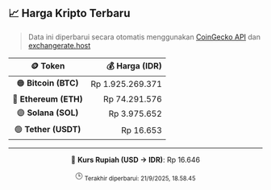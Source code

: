 

<!-- HARGA_KRIPTO -->
## 📈 Harga Kripto Terbaru

> Data ini diperbarui secara otomatis menggunakan [CoinGecko API](https://www.coingecko.com/) dan [exchangerate.host](https://exchangerate.host/)

<div align="center">

| 🪙 Token | 💰 Harga (IDR) |
|:------:|---------------:|
| 🟠 **Bitcoin (BTC)**   | Rp 1.925.269.371 |
| 🔵 **Ethereum (ETH)**  | Rp 74.291.576 |
| 🟣 **Solana (SOL)**    | Rp 3.975.652 |
| 🟢 **Tether (USDT)**   | Rp 16.653 |

---

💱 **Kurs Rupiah (USD → IDR)**: Rp 16.646

🕒 <sub>Terakhir diperbarui: 21/9/2025, 18.58.45</sub>

</div>
<!-- /HARGA_KRIPTO -->